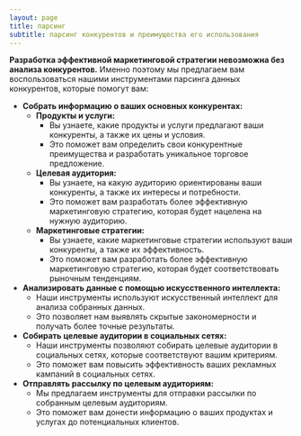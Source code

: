 ```yaml
---
layout: page
title: парсинг
subtitle: парсинг конкурентов и преимущества его использования
---
```


**Разработка эффективной маркетинговой стратегии невозможна без анализа конкурентов.**  Именно поэтому мы предлагаем вам воспользоваться нашими инструментами парсинга данных конкурентов, которые помогут вам:

* **Собрать информацию о ваших основных конкурентах:** 
    * **Продукты и услуги:** 
        * Вы узнаете, какие продукты и услуги предлагают ваши конкуренты, а также их цены и условия. 
        * Это поможет вам определить свои конкурентные преимущества и разработать уникальное торговое предложение.
    * **Целевая аудитория:** 
        * Вы узнаете, на какую аудиторию ориентированы ваши конкуренты, а также их интересы и потребности. 
        * Это поможет вам разработать более эффективную маркетинговую стратегию, которая будет нацелена на нужную аудиторию.
    * **Маркетинговые стратегии:** 
        * Вы узнаете, какие маркетинговые стратегии используют ваши конкуренты, а также их эффективность. 
        * Это поможет вам разработать более эффективную маркетинговую стратегию, которая будет соответствовать рыночным тенденциям.
* **Анализировать данные с помощью искусственного интеллекта:** 
    * Наши инструменты используют искусственный интеллект для анализа собранных данных. 
    * Это позволяет нам выявлять скрытые закономерности и получать более точные результаты.
* **Собирать целевые аудитории в социальных сетях:** 
    * Наши инструменты позволяют собирать целевые аудитории в социальных сетях, которые соответствуют вашим критериям. 
    * Это поможет вам повысить эффективность ваших рекламных кампаний в социальных сетях.
* **Отправлять рассылку по целевым аудиториям:** 
    * Мы предлагаем инструменты для отправки рассылки по собранным целевым аудиториям. 
    * Это поможет вам донести информацию о ваших продуктах и услугах до потенциальных клиентов.


